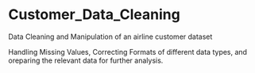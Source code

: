 # Customer_Data_Cleaning
Data Cleaning and Manipulation of an airline customer dataset

Handling Missing Values, Correcting Formats of different data types, and oreparing the relevant data for further analysis.
